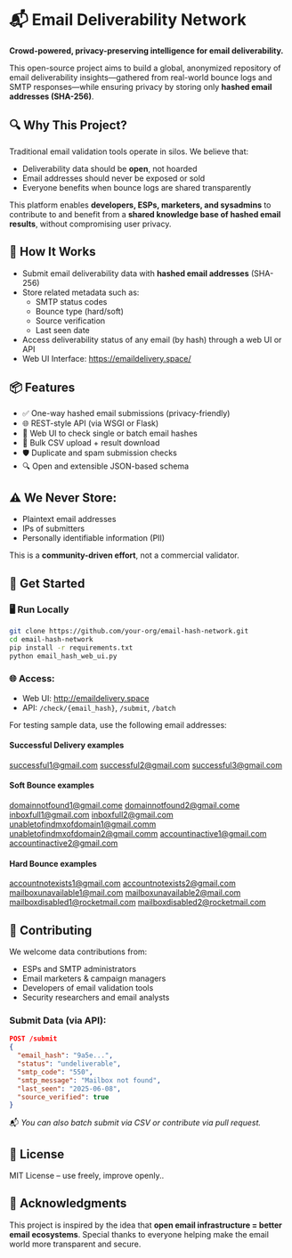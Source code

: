 # 📬 Email Deliverability Network

**Crowd-powered, privacy-preserving intelligence for email deliverability.**

This open-source project aims to build a global, anonymized repository of email deliverability insights—gathered from real-world bounce logs and SMTP responses—while ensuring privacy by storing only **hashed email addresses (SHA-256)**.

## 🔍 Why This Project?

Traditional email validation tools operate in silos. We believe that:
- Deliverability data should be **open**, not hoarded
- Email addresses should never be exposed or sold
- Everyone benefits when bounce logs are shared transparently

This platform enables **developers, ESPs, marketers, and sysadmins** to contribute to and benefit from a **shared knowledge base of hashed email results**, without compromising user privacy.

## 🧱 How It Works

- Submit email deliverability data with **hashed email addresses** (SHA-256)
- Store related metadata such as:
  - SMTP status codes
  - Bounce type (hard/soft)
  - Source verification
  - Last seen date
- Access deliverability status of any email (by hash) through a web UI or API
- Web UI Interface: https://emaildelivery.space/

## 📦 Features

- ✅ One-way hashed email submissions (privacy-friendly)
- 🌐 REST-style API (via WSGI or Flask)
- 📄 Web UI to check single or batch email hashes
- 🔁 Bulk CSV upload + result download
- 🛡️ Duplicate and spam submission checks
- 🔍 Open and extensible JSON-based schema

## ⚠️ We Never Store:
- Plaintext email addresses  
- IPs of submitters  
- Personally identifiable information (PII)

This is a **community-driven effort**, not a commercial validator.

## 🚀 Get Started

### 🖥️ Run Locally
```bash
git clone https://github.com/your-org/email-hash-network.git
cd email-hash-network
pip install -r requirements.txt
python email_hash_web_ui.py
```

### 🌐 Access:
- Web UI: http://emaildelivery.space
- API: `/check/{email_hash}`, `/submit`, `/batch`

For testing sample data, use the following email addresses:
#### Successful Delivery examples
successful1@gmail.com 
successful2@gmail.com 
successful3@gmail.com 

#### Soft Bounce examples
domainnotfound1@gmail.come
domainnotfound2@gmail.come
inboxfull1@gmail.com
inboxfull2@gmail.com
unabletofindmxofdomain1@gmail.comm
unabletofindmxofdomain2@gmail.comm
accountinactive1@gmail.com
accountinactive2@gmail.com

#### Hard Bounce examples
accountnotexists1@gmail.com
accountnotexists2@gmail.com
mailboxunavailable1@mail.com
mailboxunavailable2@mail.com
mailboxdisabled1@rocketmail.com
mailboxdisabled2@rocketmail.com

## 🤝 Contributing

We welcome data contributions from:
- ESPs and SMTP administrators
- Email marketers & campaign managers
- Developers of email validation tools
- Security researchers and email analysts

### Submit Data (via API):
```json
POST /submit
{
  "email_hash": "9a5e...",
  "status": "undeliverable",
  "smtp_code": "550",
  "smtp_message": "Mailbox not found",
  "last_seen": "2025-06-08",
  "source_verified": true
}
```

📬 *You can also batch submit via CSV or contribute via pull request.*

## 📜 License

MIT License – use freely, improve openly..

## 🙌 Acknowledgments

This project is inspired by the idea that **open email infrastructure = better email ecosystems**. Special thanks to everyone helping make the email world more transparent and secure.


